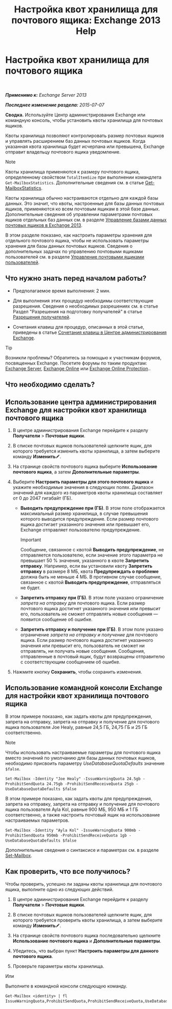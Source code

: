 ﻿---
title: 'Настройка квот хранилища для почтового ящика: Exchange 2013 Help'
TOCTitle: Настройка квот хранилища для почтового ящика
ms:assetid: 5f5fe292-c80e-4a0b-b3e6-e193ea5171d0
ms:mtpsurl: https://technet.microsoft.com/ru-ru/library/Aa998353(v=EXCHG.150)
ms:contentKeyID: 50556384
ms.date: 04/30/2018
mtps_version: v=EXCHG.150
ms.translationtype: HT
---

# Настройка квот хранилища для почтового ящика

 

_**Применимо к:** Exchange Server 2013_

_**Последнее изменение раздела:** 2015-07-07_

**Сводка.** Используйте Центр администрирования Exchange или командную консоль, чтобы установить квоты хранилища для почтовых ящиков.

Квоты хранилища позволяют контролировать размер почтовых ящиков и управлять расширением баз данных почтовых ящиков. Когда указанная квота хранилища будет исчерпана или превышена, Exchange отправит владельцу почтового ящика уведомление.

> [!NOTE]  
> Квоты хранилища применяются к размеру почтового ящика, определенному свойством <code>TotalItemSize</code> при выполнении командлета <code>Get-MailboxStatistics</code>. Дополнительные сведения см. в статье <a href="https://technet.microsoft.com/ru-ru/library/bb124612(v=exchg.150)">Get-MailboxStatistics</a>.


Квоты хранилища обычно настраиваются отдельно для каждой базы данных. Это значит, что квоты, настроенные для базы данных почтовых ящиков, применяются ко всем почтовым ящикам в этой базе данных. Дополнительные сведения об управлении параметрами почтовых ящиков отдельных баз данных см. в разделе [Управление базами данных почтовых ящиков в Exchange 2013](manage-mailbox-databases-in-exchange-2013-exchange-2013-help.md).

В этом разделе показано, как настроить параметры хранения для отдельного почтового ящика, чтобы не использовать параметры хранения для базы данных почтовых ящиков. Сведения о дополнительных задачах по управлению почтовыми ящиками пользователей см. в разделе [Управление почтовыми ящиками пользователей](https://docs.microsoft.com/ru-ru/exchange/recipients-in-exchange-online/manage-user-mailboxes/manage-user-mailboxes).

## Что нужно знать перед началом работы?

  - Предполагаемое время выполнения: 2 мин.

  - Для выполнения этих процедур необходимы соответствующие разрешения. Сведения о необходимых разрешениях см. в статье Раздел "Разрешения на подготовку получателей" в статье [Разрешения получателей](recipients-permissions-exchange-2013-help.md).

  - Сочетания клавиш для процедур, описанных в этой статье, приведены в статье [Сочетания клавиш в Центре администрирования Exchange](keyboard-shortcuts-in-the-exchange-admin-center-exchange-online-protection-help.md).

> [!TIP]  
> Возникли проблемы? Обратитесь за помощью к участникам форумов, посвященных Exchange. Посетите форумы по таким продуктам: <a href="https://go.microsoft.com/fwlink/p/?linkid=60612">Exchange Server</a>, <a href="https://go.microsoft.com/fwlink/p/?linkid=267542">Exchange Online</a> или <a href="https://go.microsoft.com/fwlink/p/?linkid=285351">Exchange Online Protection</a>..


## Что необходимо сделать?

## Использование центра администрирования Exchange для настройки квот хранилища почтового ящика

1.  В центре администрирования Exchange перейдите к разделу **Получатели** \> **Почтовые ящики**.

2.  В списке почтовых ящиков пользователей щелкните ящик, для которого требуется изменить квоты хранилища, а затем выберите команду **Изменить**![Значок редактирования](images/Bb124582.6f53ccb2-1f13-4c02-bea0-30690e6ea71d(EXCHG.150).gif "Значок редактирования").

3.  На странице свойств почтового ящика выберите **Использование почтового ящика**, а затем **Дополнительные параметры**.

4.  Выберите **Настроить параметры для этого почтового ящика** и укажите необходимые значения в следующих полях. Диапазон значений для каждого из параметров квоты хранилища составляет от 0 до 2047 гигабайт (ГБ).
    
      - **Выводить предупреждение при (ГБ)**. В этом поле отображается максимальный размер хранилища, в случае превышения которого выводится предупреждение. Если размер почтового ящика достигает указанного значения или превышает его, Exchange отправляет пользователю предупреждение.
        
        > [!IMPORTANT]  
        > Сообщение, связанное с квотой <strong>Выводить предупреждение</strong>, не отправляется пользователю, если значение этого параметра не превышает 50 % значения, указанного в квоте <strong>Запретить отправку</strong>. Например, если вы установили квоту <strong>Запретить отправку</strong> в размере 8 МБ, квота <strong>Предупреждать о проблеме</strong> должна быть не меньше 4 МБ. В противном случае сообщение, связанное с квотой <strong>Выводить предупреждение</strong>, отправляться не будет.
    
      - **Запретить отправку при (ГБ)**. В этом поле указано ограничение *запрета на отправку* для почтового ящика. Если размер почтового ящика достигнет указанного значения или превысит его, пользователь не сможет отправлять новые сообщения — появится сообщение об ошибке.
    
      - **Запретить отправку и получение при (ГБ)**. В этом поле указано ограничение *запрета на отправку и получение* для почтового ящика. Если размер почтового ящика достигнет указанного значения или превысит его, пользователь не сможет ни отправлять, ни получать новые сообщения. Сообщения, отправленные в почтовый ящик, будут возвращены отправителю с соответствующим сообщением об ошибке.

5.  Нажмите кнопку **Сохранить**, чтобы сохранить изменения.

## Использование командной консоли Exchange для настройки квот хранилища почтового ящика

В этом примере показано, как задать квоты для предупреждения, запрета на отправку, запрета на отправку и получение для почтового ящика пользователя Joe Healy, равные 24,5 ГБ, 24,75 ГБ и 25 ГБ соответственно.

> [!NOTE]  
> Чтобы использовать настраиваемые параметры для почтового ящика вместо значений по умолчанию для базы данных почтовых ящиков, необходимо присвоить параметру <em>UseDatabaseQuotaDefaults</em> значение <code>$false</code>.


    Set-Mailbox -Identity "Joe Healy" -IssueWarningQuota 24.5gb -ProhibitSendQuota 24.75gb -ProhibitSendReceiveQuota 25gb -UseDatabaseQuotaDefaults $false

В этом примере показано, как задать квоты для предупреждения, запрета на отправку, запрета на отправку и получение для почтового ящика пользователя Ayla Kol, равные 900 МБ, 950 МБ и 1 ГБ соответственно, а также настроить почтовый ящик на использование настраиваемых параметров.

    Set-Mailbox -Identity "Ayla Kol" -IssueWarningQuota 900mb -ProhibitSendQuota 950mb -ProhibitSendReceiveQuota 1gb -UseDatabaseQuotaDefaults $false

Дополнительные сведения о синтаксисе и параметрах см. в разделе [Set-Mailbox](https://technet.microsoft.com/ru-ru/library/bb123981\(v=exchg.150\)).

## Как проверить, что все получилось?

Чтобы проверить, успешно ли заданы квоты хранилища для почтового ящика, выполните одно из следующих действий.

1.  В центре администрирования Exchange перейдите к разделу **Получатели** \> **Почтовые ящики**.

2.  В списке почтовых ящиков пользователей щелкните ящик, для которого требуется проверить квоты хранилища, а затем выберите команду **Изменить**![Значок редактирования](images/Bb124582.6f53ccb2-1f13-4c02-bea0-30690e6ea71d(EXCHG.150).gif "Значок редактирования").

3.  На странице свойств почтового ящика последовательно щелкните **Использование почтового ящика** и **Дополнительные параметры**.

4.  Убедитесь, что выбран пункт **Настроить параметры для данного почтового ящика**.

5.  Проверьте параметры квоты хранилища.

Или

Выполните в командной консоли следующую команду.

    Get-Mailbox <identity> | fl IssueWarningQuota,ProhibitSendQuota,ProhibitSendReceiveQuota,UseDatabaseQuotaDefaults

